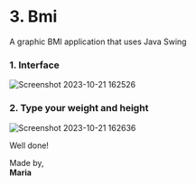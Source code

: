 # 3. Bmi
 A graphic BMI application that uses Java Swing

 ### 1. Interface
 
![Screenshot 2023-10-21 162526](https://github.com/monocat-maria/Systems-Development/assets/129681589/3805ff84-73f9-4f46-bf9b-b4e1bacf516b)

 ### 2. Type your weight and height

 ![Screenshot 2023-10-21 162636](https://github.com/monocat-maria/Systems-Development/assets/129681589/2a1ab0b9-400a-4d4a-92f4-8cf7a9cffef4)

Well done!

Made by,<br>
**Maria**
